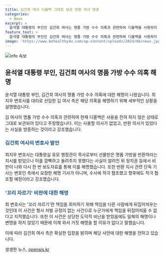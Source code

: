 ```yaml
---
title: 김건희 여사 디올백 그대로 보관 반환 의사 방증
categories:
  - News
excerpt: >
  윤석열 대통령의 부인인 김건희 여사는 명품 가방 수수 의혹과 관련하여 디올백을 사용하지 않고 보관하고 있었으며, 반환 의사가 있었음을 주장했다. 이에 대리 변호사는 김 여사의 지시에 따라 가방을 보관했으며, 꼬리 자르기 비판과 도덕적 비난에 대해 해명했다. 또한, 변호인 측은 논쟁의 소지가 있는 부분에 대해서만 입증 가능한 사안을 언론에 공개하며 수사에 적극 협조할 예정이라고 밝혔다. 김 여사의 관련된 사안은 포장지가 버려지지 않고 보관되었으며, 유 행정관은 반환 지시를 받았지만 이행하지 못했다고 진술했다.
feature_text: >
  윤석열 대통령의 부인인 김건희 여사는 명품 가방 수수 의혹과 관련하여 디올백을 사용하지 않고 보관하고 있었으며, 반환 의사가 있었음을 주장했다. 이에 대리 변호사는 김 여사의 지시에 따라 가방을 보관했으며, 꼬리 자르기 비판과 도덕적 비난에 대해 해명했다. 또한, 변호인 측은 논쟁의 소지가 있는 부분에 대해서만 입증 가능한 사안을 언론에 공개하며 수사에 적극 협조할 예정이라고 밝혔다. 김 여사의 관련된 사안은 포장지가 버려지지 않고 보관되었으며, 유 행정관은 반환 지시를 받았지만 이행하지 못했다고 진술했다.
image: 'https://www.behealthy4u.com/wp-content/uploads/2024/06/news.jpg'
---
```


<p><img src="https://www.behealthy4u.com/wp-content/uploads/2024/06/news.jpg" alt="info 속보" /></p>

<h2 data-ke-size="size26">윤석열 대통령 부인, 김건희 여사의 명품 가방 수수 의혹 해명</h2>

<p>윤석열 대통령 부인, 김건희 여사의 명품 가방 수수 의혹에 대한 해명이 나왔습니다. 최지우 변호사를 대리로 선임한 김 여사 측은 해당 의혹을 해명하기 위해 세부적인 상황을 설명했습니다.</p>

<p data-ke-size="size16">김 여사의 명품 가방 수수 의혹과 관련하여 현재 디올백은 사용을 전혀 하지 않은 상태로 그대로 보관되어 있다고 주장했습니다. 이는 사용할 의사가 없었고, 반환 의사가 있었다는 사실을 방증하는 것이라고 강조했습니다.</p>

<h3><b><span style="color: #1a5490;">김건희 여사의 변호사 발언</span></b></h3>

<p data-ke-size="size16">최지우 변호사는 대통령실 유모 행정관이 목사로부터 선물받은 명품 가방을 반환하라는 지시를 받았으나 이를 깜빡하고 돌려주지 못했다는 사실이 알려진 뒤 정치권 등에서 비판이 나와 다시 한 번 보도자료를 통해 이를 해명했습니다. 또한 반환 지시 관련 단독 기사는 변호인 측에서 요청한 해명 기사가 아니며, 수사에 적극 협조했고 향후에도 적극 협조할 예정이라고 강조했습니다.</p>

<h3><b><span style="color: #1a5490;">'꼬리 자르기' 비판에 대한 해명</span></b></h3>

<p data-ke-size="size16">최 변호사는 '꼬리 자르기'란 책임을 회피하기 위해 책임을 다른 사람에게 뒤집어씌우는 것인데 이 사건은 형사 처벌 규정이 없는 사건으로 누군가에게 책임을 뒤집어씌울 수 없다고 지적했습니다. 또한 이 사건은 상당한 도덕적 비난을 받았음에도 일체의 해명이나 변명을 하지 않았기 때문에 이제 와서 거짓 해명을 할 이유가 없다고 말했습니다.</p>

<p>이에 따라 김건희 여사 측은 확실한 입장을 밝히며 해당 사안에 대한 해명을 전하고 있습니다.</p>
생생한 뉴스, <a href="https://opensis.kr" rel="dofollow">opensis.kr</a>


